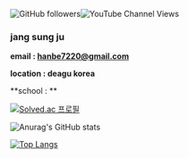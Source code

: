 <img alt="GitHub followers" src="https://img.shields.io/github/followers/sungjujjang"><img alt="YouTube Channel Views" src="https://img.shields.io/youtube/channel/views/UCH9QOF2Czyyq-sTCJy2kf2A">

### jang sung ju

**email : hanbe7220@gmail.com**

**location : deagu korea**

**school : **

[![Solved.ac 프로필](http://mazassumnida.wtf/api/generate_badge?boj=victory8701)](https://solved.ac/victory8701)  

![Anurag's GitHub stats](https://github-readme-stats.vercel.app/api?username=sungjujjang&show_icons=true&theme=radical)

[![Top Langs](https://github-readme-stats.vercel.app/api/top-langs/?username=sungjujjang&langs_count=8)](https://github.com/sungjujjang/github-readme-stats)

